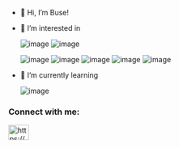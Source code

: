 


- 👋 Hi, I’m Buse!



- 👀 I’m interested in   
     
   ![image](https://user-images.githubusercontent.com/48960032/199996539-c58765ec-2ff2-4169-bbb4-ecb75adc6ae9.png)
   ![image](https://user-images.githubusercontent.com/48960032/199997047-ab2df013-10ee-4548-9ebe-6d714731ad81.png)
   
   ![image](https://user-images.githubusercontent.com/48960032/199997144-789b923a-9c82-4257-bb7c-52b5834c4415.png)
   ![image](https://user-images.githubusercontent.com/48960032/199996577-5f0b5876-07cd-4e8f-bbc4-ceef6001ce50.png)
   ![image](https://user-images.githubusercontent.com/48960032/199996949-1b00f4b5-ff18-443c-b7ee-510b09b6e67f.png)
![image](https://user-images.githubusercontent.com/48960032/199996704-db289f30-b5a5-4d93-a8a2-5252c28dae1c.png)
![image](https://user-images.githubusercontent.com/48960032/199996728-c492a6ce-16d1-4658-bb35-7b0a2d66802a.png)



  
- 🌱 I’m currently learning 

    ![image](https://user-images.githubusercontent.com/48960032/199997852-df342176-4f2e-4f56-afeb-3ce4d9307a96.png)

<h3 align="left">Connect with me:</h3>
<p align="left">
<a href="https://www.linkedin.com/in/buse-demirkaya-68868b207/" target="blank"><img align="center" src="https://raw.githubusercontent.com/rahuldkjain/github-profile-readme-generator/master/src/images/icons/Social/linked-in-alt.svg" alt="https://www.linkedin.com/in/buse-demirkaya-68868b207/" height="30" width="40" /></a>
</p>



